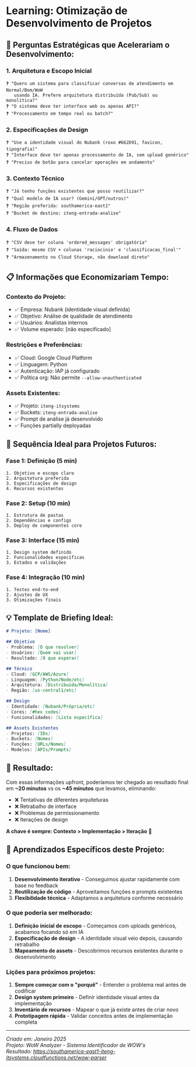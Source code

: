 # Learning: Otimização de Desenvolvimento de Projetos

## 🎯 **Perguntas Estratégicas que Acelerariam o Desenvolvimento:**

### 1. **Arquitetura e Escopo Inicial**
```
❓ "Quero um sistema para classificar conversas de atendimento em Normal/Bom/WoW 
   usando IA. Prefere arquitetura distribuída (Pub/Sub) ou monolítica?"
❓ "O sistema deve ter interface web ou apenas API?"
❓ "Processamento em tempo real ou batch?"
```

### 2. **Especificações de Design**
```
❓ "Use a identidade visual do Nubank (roxo #662D91, favicon, tipografia)"
❓ "Interface deve ter apenas processamento de IA, sem upload genérico"
❓ "Preciso de botão para cancelar operações em andamento"
```

### 3. **Contexto Técnico**
```
❓ "Já tenho funções existentes que posso reutilizar?"
❓ "Qual modelo de IA usar? (Gemini/GPT/outros)"
❓ "Região preferida: southamerica-east1"
❓ "Bucket de destino: iteng-entrada-analise"
```

### 4. **Fluxo de Dados**
```
❓ "CSV deve ter coluna 'ordered_messages' obrigatória"
❓ "Saída: mesmo CSV + colunas 'raciocinio' e 'classificacao_final'"
❓ "Armazenamento no Cloud Storage, não download direto"
```

## 📋 **Informações que Economizariam Tempo:**

### **Contexto do Projeto:**
- ✅ Empresa: Nubank (identidade visual definida)
- ✅ Objetivo: Análise de qualidade de atendimento
- ✅ Usuários: Analistas internos
- ✅ Volume esperado: [não especificado]

### **Restrições e Preferências:**
- ✅ Cloud: Google Cloud Platform
- ✅ Linguagem: Python
- ✅ Autenticação: IAP já configurado
- ✅ Política org: Não permite `--allow-unauthenticated`

### **Assets Existentes:**
- ✅ Projeto: `iteng-itsystems`
- ✅ Buckets: `iteng-entrada-analise`
- ✅ Prompt de análise já desenvolvido
- ✅ Funções partially deployadas

## 🚀 **Sequência Ideal para Projetos Futuros:**

### **Fase 1: Definição (5 min)**
```
1. Objetivo e escopo claro
2. Arquitetura preferida
3. Especificações de design
4. Recursos existentes
```

### **Fase 2: Setup (10 min)**
```
1. Estrutura de pastas
2. Dependências e configs
3. Deploy de componentes core
```

### **Fase 3: Interface (15 min)**
```
1. Design system definido
2. Funcionalidades específicas
3. Estados e validações
```

### **Fase 4: Integração (10 min)**
```
1. Testes end-to-end
2. Ajustes de UX
3. Otimizações finais
```

## 💡 **Template de Briefing Ideal:**

```markdown
# Projeto: [Nome]

## Objetivo
- Problema: [O que resolver]
- Usuários: [Quem vai usar]
- Resultado: [O que esperar]

## Técnico
- Cloud: [GCP/AWS/Azure]
- Linguagem: [Python/Node/etc]
- Arquitetura: [Distribuída/Monolítica]
- Região: [us-central1/etc]

## Design
- Identidade: [Nubank/Própria/etc]
- Cores: [#hex codes]
- Funcionalidades: [Lista específica]

## Assets Existentes
- Projetos: [IDs]
- Buckets: [Nomes]
- Funções: [URLs/Nomes]
- Modelos: [APIs/Prompts]
```

## 🎯 **Resultado:**
Com essas informações upfront, poderíamos ter chegado ao resultado final em **~20 minutos** vs os **~45 minutos** que levamos, eliminando:
- ❌ Tentativas de diferentes arquiteturas
- ❌ Retrabalho de interface
- ❌ Problemas de permissionamento
- ❌ Iterações de design

**A chave é sempre: Contexto > Implementação > Iteração** 🚀

## 📝 **Aprendizados Específicos deste Projeto:**

### **O que funcionou bem:**
1. **Desenvolvimento iterativo** - Conseguimos ajustar rapidamente com base no feedback
2. **Reutilização de código** - Aproveitamos funções e prompts existentes
3. **Flexibilidade técnica** - Adaptamos a arquitetura conforme necessário

### **O que poderia ser melhorado:**
1. **Definição inicial de escopo** - Começamos com uploads genéricos, acabamos focando só em IA
2. **Especificação de design** - A identidade visual veio depois, causando retrabalho
3. **Mapeamento de assets** - Descobrimos recursos existentes durante o desenvolvimento

### **Lições para próximos projetos:**
1. **Sempre começar com o "porquê"** - Entender o problema real antes de codificar
2. **Design system primeiro** - Definir identidade visual antes da implementação
3. **Inventário de recursos** - Mapear o que já existe antes de criar novo
4. **Prototipagem rápida** - Validar conceitos antes de implementação completa

---

*Criado em: Janeiro 2025*  
*Projeto: WoW Analyzer - Sistema Identificador de WOW's*  
*Resultado: https://southamerica-east1-iteng-itsystems.cloudfunctions.net/wow-parser* 